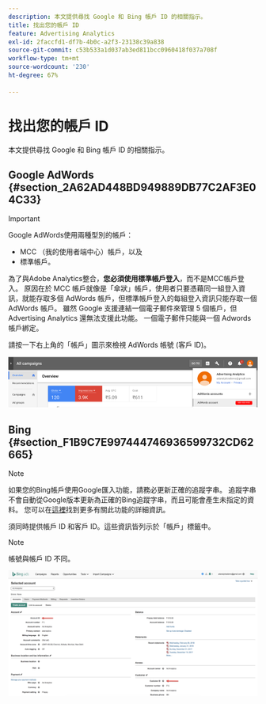 ```yaml
---
description: 本文提供尋找 Google 和 Bing 帳戶 ID 的相關指示。
title: 找出您的帳戶 ID
feature: Advertising Analytics
exl-id: 2faccfd1-df7b-4b0c-a2f3-23138c39a838
source-git-commit: c53b533a1d037ab3ed811bcc0960418f037a708f
workflow-type: tm+mt
source-wordcount: '230'
ht-degree: 67%

---
```


# 找出您的帳戶 ID

本文提供尋找 Google 和 Bing 帳戶 ID 的相關指示。

## Google AdWords {#section_2A62AD448BD949889DB77C2AF3E04C33}

>[!IMPORTANT]
>
>Google AdWords使用兩種型別的帳戶：
>
>- MCC （我的使用者端中心）帳戶，以及
>- 標準帳戶。
>
>為了與Adobe Analytics整合，**您必須使用標準帳戶登入**，而不是MCC帳戶登入。 原因在於 MCC 帳戶就像是「傘狀」帳戶，使用者只要憑藉同一組登入資訊，就能存取多個 AdWords 帳戶，但標準帳戶登入的每組登入資訊只能存取一個 AdWords 帳戶。 雖然 Google 支援連結一個電子郵件來管理 5 個帳戶，但 Advertising Analytics 還無法支援此功能。 一個電子郵件只能與一個 Adwords 帳戶綁定。

請按一下右上角的「帳戶」圖示來檢視 AdWords 帳號 (客戶 ID)。

![](assets/google_account.png)

## Bing {#section_F1B9C7E997444746936599732CD62665}

>[!NOTE]
>
>如果您的Bing帳戶使用Google匯入功能，請務必更新正確的追蹤字串。 追蹤字串不會自動從Google版本更新為正確的Bing追蹤字串，而且可能會產生未指定的資料。 您可以在[這裡](https://help.ads.microsoft.com/apex/index/3/en/50851/)找到更多有關此功能的詳細資訊。

須同時提供帳戶 ID 和客戶 ID。這些資訊皆列示於「帳戶」標籤中。

>[!NOTE]
>
>帳號與帳戶 ID 不同。

![](assets/bing_id.png)
